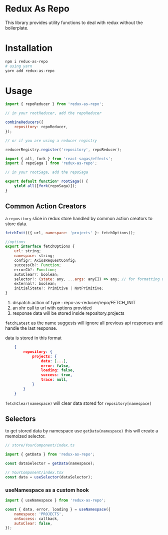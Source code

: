 # Redux As Repo

This library provides utility functions to deal with redux without the boilerplate.

# Installation

```sh
npm i redux-as-repo
# using yarn
yarn add redux-as-repo
```

# Usage

```js
import { repoReducer } from 'redux-as-repo';

// in your rootReducer, add the repoReducer

combineReducers({
	repository: repoReducer,
});

// or if you are using a reducer registry

reducerRegistry.register('repository', repoReducer);
```

```js
import { all, fork } from 'react-sagas/effects';
import { repoSaga } from 'redux-as-repo';

// in your rootSaga, add the repoSaga

export default function* rootSaga() {
	yield all([fork(repoSaga)]);
}
```

## Common Action Creators

a `repository` slice in redux store handled by common action creators to store data.

```javascript
fetchInit(({ url, namespace: 'projects' }: fetchOptions));

//options
export interface fetchOptions {
	url: string;
	namespace: string;
	config?: AxiosRequestConfig;
	successCb?: Function;
	errorCb?: Function;
	autoClear?: boolean;
	selector?: (state: any, ...args: any[]) => any; // for formatting urls based on redux store
	external?: boolean;
	initialState?: Primitive | NotPrimitive;
}
```

1. dispatch action of type : repo-as-reducer/repo/FETCH_INIT
2. an xhr call to url with options provided
3. response data will be stored inside repository.projects

`fetchLatest` as the name suggests will ignore all previous api responses and handle the last response.

data is stored in this format

```json
    {
        repository: {
            projects: {
                data: [...],
                error: false,
                loading: false,
                success: true,
                trace: null,
            }
        }
    }
```

`fetchClear(namespace)` will clear data stored for `repository[namespace]`

## Selectors

to get stored data by namespace use `getData(namespace)`
this will create a memoized selector.

```js
// store/YourComponent/index.ts

import { getData } from 'redux-as-repo';

const dataSelector = getData(namespace);

// YourComponent/index.tsx
const data = useSelector(dataSelector);
```

### useNamespace as a custom hook

```js
import { useNamespace } from 'redux-as-repo';

const { data, error, loading } = useNamespace({
	namespace: 'PROJECTS',
	onSuccess: callback,
	autoClear: false,
});
```
